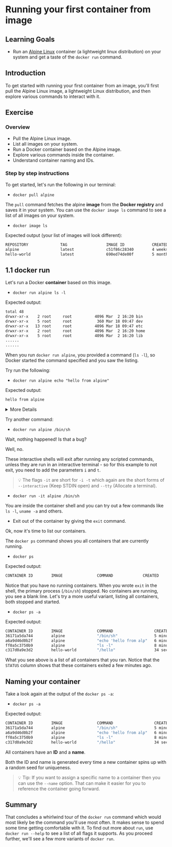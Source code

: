 # Running your first container from image

## Learning Goals

- Run an [Alpine Linux](http://www.alpinelinux.org/) container (a lightweight linux distribution) on
  your system and get a taste of the `docker run` command.

## Introduction

To get started with running your first container from an image, you'll first pull the Alpine Linux
image, a lightweight Linux distribution, and then explore various commands to interact with it.

## Exercise

### Overview

- Pull the Alpine Linux image.
- List all images on your system.
- Run a Docker container based on the Alpine image.
- Explore various commands inside the container.
- Understand container naming and IDs.

### Step by step instructions

To get started, let's run the following in our terminal:

- `docker pull alpine`

The `pull` command fetches the alpine **image** from the **Docker registry** and saves it in your
system. You can use the `docker image ls` command to see a list of all images on your system.

- `docker image ls`

Expected output (your list of images will look different):

``` bash
REPOSITORY              TAG                 IMAGE ID            CREATED             VIRTUAL SIZE
alpine                  latest              c51f86c28340        4 weeks ago         1.109 MB
hello-world             latest              690ed74de00f        5 months ago        960 B
```

## 1.1 docker run

Let's run a Docker **container** based on this image.

- `docker run alpine ls -l`

Expected output:

```bash
total 48
drwxr-xr-x    2 root     root          4096 Mar  2 16:20 bin
drwxr-xr-x    5 root     root           360 Mar 18 09:47 dev
drwxr-xr-x   13 root     root          4096 Mar 18 09:47 etc
drwxr-xr-x    2 root     root          4096 Mar  2 16:20 home
drwxr-xr-x    5 root     root          4096 Mar  2 16:20 lib
......
......
```

When you run `docker run alpine`, you provided a command (`ls -l`), so Docker started the command
specified and you saw the listing.

Try run the following:

- `docker run alpine echo "hello from alpine"`

Expected output:

``` bash
hello from alpine
```

<details>
<summary>More Details</summary>
In this case, the Docker client ran the `echo` command in our alpine container and then exited it.
If you've noticed, all of that happened pretty quickly. Imagine booting up a virtual machine,
running a command and then killing it. Now you know why they say containers are fast!

</details>

Try another command:

- `docker run alpine /bin/sh`

Wait, nothing happened! Is that a bug?

Well, no.

These interactive shells will exit after running any scripted commands, unless they are run in
an interactive terminal - so for this example to not exit, you need to add the parameters `i` and `t`.

> :bulb: The flags `-it` are short for `-i -t` which again are the short forms of `--interactive`
> (Keep STDIN open) and  `--tty` (Allocate a terminal).

- `docker run -it alpine /bin/sh`

You are inside the container shell and you can try out a few commands like `ls -l`, `uname -a` and others.

- Exit out of the container by giving the `exit` command.

Ok, now it's time to list our containers.

The `docker ps` command shows you all containers that are currently running.

- `docker ps`

Expected output:

```bash
CONTAINER ID        IMAGE               COMMAND             CREATED             STATUS              PORTS               NAMES
```

Notice that you have no running containers. When you wrote `exit` in the shell, the primary
process (`/bin/sh`) stopped. No containers are running, you see a blank line. Let's try a more
useful variant, listing all containers, both stopped and started.

- `docker ps -a`

Expected output:

```bash
CONTAINER ID        IMAGE               COMMAND                  CREATED             STATUS                      PORTS               NAMES
36171a5da744        alpine              "/bin/sh"                5 minutes ago       Exited (0) 2 minutes ago                        fervent_newton
a6a9d46d0b2f        alpine              "echo 'hello from alp"   6 minutes ago       Exited (0) 6 minutes ago                        lonely_kilby
ff0a5c3750b9        alpine              "ls -l"                  8 minutes ago       Exited (0) 8 minutes ago                        elated_ramanujan
c317d0a9e3d2        hello-world         "/hello"                 34 seconds ago      Exited (0) 12 minutes ago                       stupefied_mcclintock
```

What you see above is a list of all containers that you ran. Notice that the `STATUS` column shows
that these containers exited a few minutes ago.

## Naming your container

Take a look again at the output of the `docker ps -a`:

- `docker ps -a`

Expected output:

```bash
CONTAINER ID        IMAGE               COMMAND                  CREATED             STATUS                      PORTS               NAMES
36171a5da744        alpine              "/bin/sh"                5 minutes ago       Exited (0) 2 minutes ago                        fervent_newton
a6a9d46d0b2f        alpine              "echo 'hello from alp"   6 minutes ago       Exited (0) 6 minutes ago                        lonely_kilby
ff0a5c3750b9        alpine              "ls -l"                  8 minutes ago       Exited (0) 8 minutes ago                        elated_ramanujan
c317d0a9e3d2        hello-world         "/hello"                 34 seconds ago      Exited (0) 12 minutes ago                       stupefied_mcclintock
```

All containers have an **ID** and a **name**.

Both the ID and name is generated every time a new container spins up with a random seed for uniqueness.

> :bulb: Tip: If you want to assign a specific name to a container then you can use the `--name`
> option. That can make it easier for you to reference the container going forward.

## Summary

That concludes a whirlwind tour of the `docker run` command which would most likely be the
command you'll use most often. It makes sense to spend some time getting comfortable with it. To
find out more about `run`, use `docker run --help` to see a list of all flags it supports.
As you proceed further, we'll see a few more variants of `docker run`.

